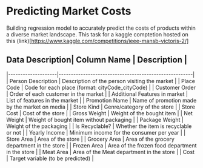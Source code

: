 # Predicting Market Costs
Building regression model to accurately predict the costs of products within a diverse market landscape. This task for a kaggle comptetion hosted on this (link)[https://www.kaggle.com/competitions/ieee-mansb-victoris-2/]

## Data Description| Column Name        | Description                                           |
|--------------------|-------------------------------------------------------|
| Person Description | Description of the person visiting the market         |
| Place Code         | Code for each place (format: cityCode_cityCode)      |
| Customer Order     | Order of each customer in the market                  |
| Additional Features in market | List of features in the market               |
| Promotion Name     | Name of promotion made by the market on media        |
| Store Kind         | Genre/category of the store                          |
| Store Cost         | Cost of the store                                    |
| Gross Weight       | Weight of the bought item                            |
| Net Weight         | Weight of bought item without packaging              |
| Package Weight     | Weight of the packaging                              |
| Is Recyclable?     | Whether the item is recyclable or not               |
| Yearly Income      | Minimum income for the consumer per year             |
| Store Area         | Area of the store                                    |
| Grocery Area       | Area of the grocery department in the store          |
| Frozen Area        | Area of the frozen food department in the store      |
| Meat Area          | Area of the Meat department in the store             |
| Cost               | Target variable (to be predicted)                    |
